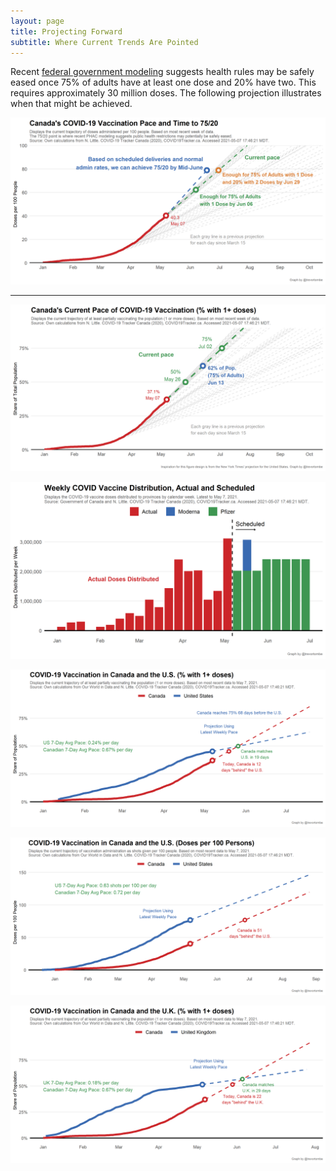 ```yaml
---
layout: page
title: Projecting Forward
subtitle: Where Current Trends Are Pointed
---
```


Recent [federal government modeling](https://www.canada.ca/content/dam/phac-aspc/documents/services/diseases-maladies/coronavirus-disease-covid-19/epidemiological-economic-research-data/update-covid-19-canada-epidemiology-modelling-20210423-en.pdf) suggests health rules may be safely eased once 75% of adults have at least one dose and 20% have two. This requires approximately 30 million doses. The following projection illustrates when that might be achieved.

![](Plots/pace_national_projection_7520.png)

---

![](Plots/pace_national_projection2.png)

![](Plots/pace_national_doses.png)

![](Plots/pace_cdn_usa_projection.png)

![](Plots/pace_cdn_usa_projection_doses.png)

![](Plots/pace_cdn_uk_projection.png)

